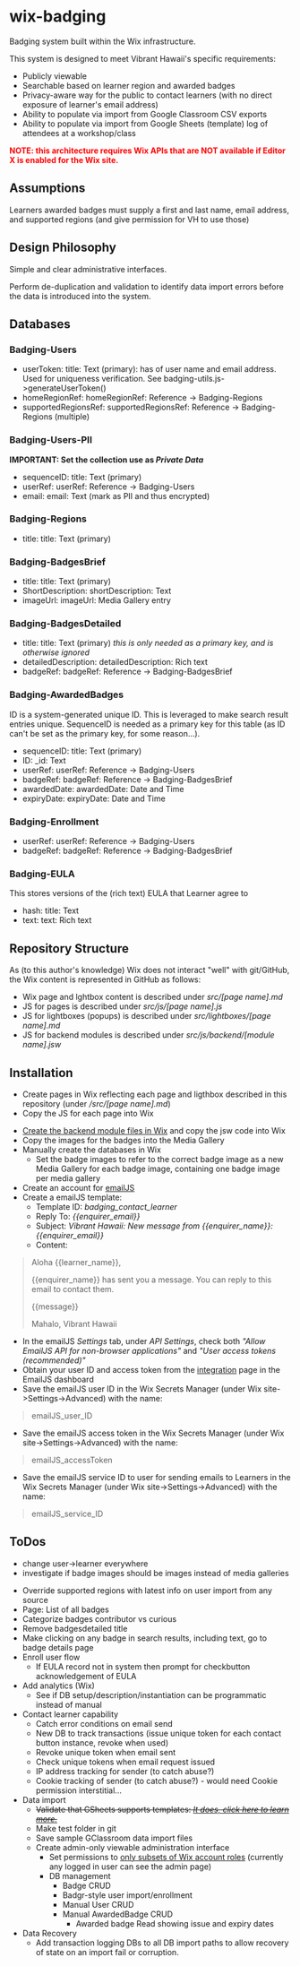 # wix-badging
Badging system built within the Wix infrastructure.

This system is designed to meet Vibrant Hawaii's specific requirements:
* Publicly viewable
* Searchable based on learner region and awarded badges
* Privacy-aware way for the public to contact learners (with no direct exposure of learner's email address)
* Ability to populate via import from Google Classroom CSV exports
* Ability to populate via import from Google Sheets (template) log of attendees at a workshop/class

<strong style="color: red;">NOTE: this architecture requires Wix APIs that are NOT available if Editor X is enabled for the Wix site.</strong>

## Assumptions
Learners awarded badges must supply a first and last name, email address, and supported regions (and give permission for VH to use those)

## Design Philosophy
Simple and clear administrative interfaces.

Perform de-duplication and validation to identify data import errors before the data is introduced into the system.

## Databases
### Badging-Users
* userToken: title: Text (primary): has of user name and email address. Used for uniqueness verification. See badging-utils.js->generateUserToken()
* homeRegionRef: homeRegionRef: Reference -> Badging-Regions
* supportedRegionsRef: supportedRegionsRef: Reference -> Badging-Regions (multiple)

### Badging-Users-PII
**IMPORTANT: Set the collection use as _Private Data_**
* sequenceID: title: Text (primary)
* userRef: userRef: Reference -> Badging-Users
* email: email: Text (mark as PII and thus encrypted)

### Badging-Regions
* title: title: Text (primary)

### Badging-BadgesBrief
* title: title: Text (primary)
* ShortDescription: shortDescription: Text
* imageUrl: imageUrl: Media Gallery entry

### Badging-BadgesDetailed
* title: title: Text (primary) _this is only needed as a primary key, and is otherwise ignored_
* detailedDescription: detailedDescription: Rich text
* badgeRef: badgeRef: Reference -> Badging-BadgesBrief

### Badging-AwardedBadges
ID is a system-generated unique ID. This is leveraged to make search result entries unique. SequenceID is needed as a primary key for this table (as ID can't be set as the primary key, for some reason...).
* sequenceID: title: Text (primary)
* ID: _id: Text
* userRef: userRef: Reference -> Badging-Users
* badgeRef: badgeRef: Reference -> Badging-BadgesBrief
* awardedDate: awardedDate: Date and Time
* expiryDate: expiryDate: Date and Time

### Badging-Enrollment
* userRef: userRef: Reference -> Badging-Users
* badgeRef: badgeRef: Reference -> Badging-BadgesBrief

### Badging-EULA
This stores versions of the (rich text) EULA that Learner agree to
* hash: title: Text
* text: text: Rich text

## Repository Structure
As (to this author's knowledge) Wix does not interact "well" with git/GitHub, the Wix content is represented in GitHub as follows:
* Wix page and lghtbox content is described under *src/[page name].md*
* JS for pages is described under *src/js/[page name].js*
* JS for lightboxes (popups) is described under *src/lightboxes/[page name].md*
* JS for backend modules is described under *src/js/backend/[module name].jsw*

## Installation
+ Create pages in Wix reflecting each page and ligthbox described in this repository (under */src/[page name].md*)
+ Copy the JS for each page into Wix
* [Create the backend module files in Wix](https://www.wix.com/velo/forum/coding-with-velo/creating-backend-modules-and-learn-how-to-use-them) and copy the jsw code into Wix
* Copy the images for the badges into the Media Gallery
* Manually create the databases in Wix
  * Set the badge images to refer to the correct badge image as a new Media Gallery for each badge image, containing one badge image per media gallery
* Create an account for [emailJS](https://www.emailjs.com/)
* Create a emailJS template:
    * Template ID: _badging_contact_learner_
    * Reply To: _{{enquirer_email}}_
    * Subject: _Vibrant Hawaii: New message from {{enquirer_name}}: {{enquirer_email}}_
    * Content:
> Aloha {{learner_name}},
>
>{{enquirer_name}} has sent you a message. You can reply to this email to contact them.
>
> {{message}}
>
> Mahalo, Vibrant Hawaii

* In the emailJS _Settings_ tab, under _API Settings_, check both _"Allow EmailJS API for non-browser applications"_ and _"User access tokens (recommended)"_
* Obtain your user ID and access token from the [integration](https://dashboard.emailjs.com/admin/integration) page in the EmailJS dashboard
* Save the emailJS user ID in the Wix Secrets Manager (under Wix site->Settings->Advanced) with the name:
> emailJS_user_ID

* Save the emailJS access token in the Wix Secrets Manager (under Wix site->Settings->Advanced) with the name:
>  emailJS_accessToken

* Save the emailJS service ID to user for sending emails to Learners in the Wix Secrets Manager (under Wix site->Settings->Advanced) with the name:
> emailJS_service_ID

## ToDos
* change user->learner everywhere
* investigate if badge images should be images instead of media galleries
+ Override supported regions with latest info on user import from any source
+ Page: List of all badges
+ Categorize badges contributor vs curious
+ Remove badgesdetailed title
+ Make clicking on any badge in search results, including text, go to badge details page
+ Enroll user flow
    + If EULA record not in system then prompt for checkbutton acknowledgement of EULA
+ Add analytics (Wix)
  * See if DB setup/description/instantiation can be programmatic instead of manual
+ Contact learner capability
    + Catch error conditions on email send
    + New DB to track transactions (issue unique token for each contact button instance, revoke when used)
    + Revoke unique token when email sent
    + Check unique tokens when email request issued
    + IP address tracking for sender (to catch abuse?)
    + Cookie tracking of sender (to catch abuse?) - would need Cookie permission interstitial...
+ Data import
    + <del>Validate that GSheets supports templates: [*It does, click here to learn  more.*](https://support.google.com/docs/answer/148833?co=GENIE.Platform%3DDesktop&hl=en#zippy=%2Csubmit-a-template)
    + Make test folder in git
    + Save sample GClassroom data import files
    + Create admin-only viewable administration interface
        + Set permissions to [only subsets of Wix account roles](https://support.wix.com/en/article/limiting-pages-on-your-site-to-specific-member-roles) (currently any logged in user can see the admin page)
        + DB management
          + Badge CRUD
          + Badgr-style user import/enrollment 
          + Manual User CRUD           
          + Manual AwardedBadge CRUD           
            + Awarded badge Read showing issue and expiry dates
+ Data Recovery
   + Add transaction logging DBs to all DB import paths to allow recovery of state on an import fail or corruption. 
  